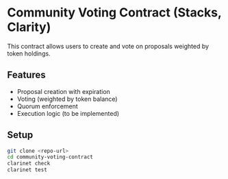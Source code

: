 # Community Voting Contract (Stacks, Clarity)

This contract allows users to create and vote on proposals weighted by token holdings.

## Features
- Proposal creation with expiration
- Voting (weighted by token balance)
- Quorum enforcement
- Execution logic (to be implemented)

## Setup

```bash
git clone <repo-url>
cd community-voting-contract
clarinet check
clarinet test
